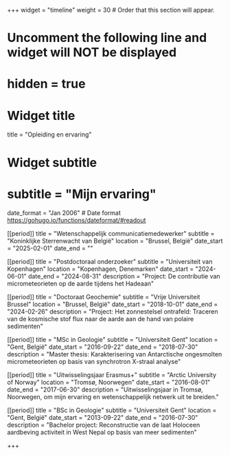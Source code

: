 +++
widget = "timeline"
weight = 30  # Order that this section will appear.

# Uncomment the following line and widget will NOT be displayed
# hidden = true

# Widget title
title = "Opleiding en ervaring"
# Widget subtitle
# subtitle = "Mijn ervaring"

date_format = "Jan 2006" # Date format https://gohugo.io/functions/dateformat/#readout

[[period]]
  title = "Wetenschappelijk communicatiemedewerker"
  subtitle = "Koninklijke Sterrenwacht van België"
  location = "Brussel, België"
  date_start = "2025-02-01"
  date_end = ""

[[period]]
  title = "Postdoctoraal onderzoeker"
  subtitle = "Universiteit van Kopenhagen"
  location = "Kopenhagen, Denemarken"
  date_start = "2024-06-01"
  date_end = "2024-08-31"
  description = "Project: De contributie van micrometeorieten op de aarde tijdens het Hadeaan"

[[period]]
  title = "Doctoraat Geochemie"
  subtitle = "Vrije Universiteit Brussel"
  location = "Brussel, België"
  date_start = "2018-10-01"
  date_end = "2024-02-26"
  description = "Project: Het zonnestelsel ontrafeld: Traceren van de kosmische stof flux naar de aarde aan de hand van polaire sedimenten"

[[period]]
  title = "MSc in Geologie"
  subtitle = "Universiteit Gent"
  location = "Gent, België"
  date_start = "2016-09-22"
  date_end = "2018-07-30"
  description = "Master thesis: Karakterisering van Antarctische ongesmolten micrometeorieten op basis van synchrotron X-straal analyse"

  [[period]]
  title = "Uitwisselingsjaar Erasmus+"
  subtitle = "Arctic University of Norway"
  location = "Tromsø, Noorwegen"
  date_start = "2016-08-01"
  date_end = "2017-06-30"
  description = "Uitwisselingsjaar in Tromsø, Noorwegen, om mijn ervaring en wetenschappelijk netwerk uit te breiden."

  [[period]]
  title = "BSc in Geologie"
  subtitle = "Universiteit Gent"
  location = "Gent, België"
  date_start = "2013-09-22"
  date_end = "2016-07-30"
  description = "Bachelor project: Reconstructie van de laat Holoceen aardbeving activiteit in West Nepal op basis van meer sedimenten"
  
+++